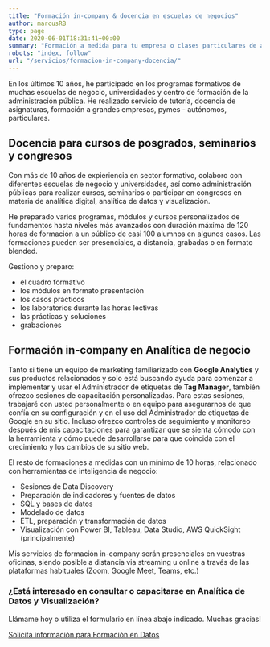 ```yaml
---
title: "Formación in-company & docencia en escuelas de negocios"
author: marcusRB
type: page
date: 2020-06-01T18:31:41+00:00
summary: "Formación a medida para tu empresa o clases particulares de analítica digital, analítica de datos y visualización con Power BI, Tableau y Data Studio."
robots: "index, follow"
url: "/servicios/formacion-in-company-docencia/"
---
```


En los últimos 10 años, he participado en los programas formativos de muchas escuelas de negocio, universidades y centro de formación de la administración pública. He realizado servicio de tutoría, docencia de asignaturas, formación a grandes empresas, pymes - autónomos, particulares.

## Docencia para cursos de posgrados, seminarios y congresos

Con más de 10 años de expieriencia en sector formativo, colaboro con diferentes escuelas de negocio y universidades, así como administración públicas para realizar cursos, seminarios o participar en congresos en materia de analítica digital, analítica de datos y visualización.

He preparado varios programas, módulos y cursos personalizados de fundamentos hasta niveles más avanzados con duración máxima de 120 horas de formación a un público de casi 100 alumnos en algunos casos. Las formaciones pueden ser presenciales, a distancia, grabadas o en formato blended.

Gestiono y preparo:
- el cuadro formativo
- los módulos en formato presentación
- los casos prácticos
- los laboratorios durante las horas lectivas
- las prácticas y soluciones
- grabaciones

## Formación in-company en Analítica de negocio

Tanto si tiene un equipo de marketing familiarizado con **Google Analytics** y sus productos relacionados y solo está buscando ayuda para comenzar a implementar y usar el Administrador de etiquetas de **Tag Manager**, también ofrezco sesiones de capacitación personalizadas. Para estas sesiones, trabajaré con usted personalmente o en equipo para asegurarnos de que confía en su configuración y en el uso del Administrador de etiquetas de Google en su sitio. Incluso ofrezco controles de seguimiento y monitoreo después de mis capacitaciones para garantizar que se sienta cómodo con la herramienta y cómo puede desarrollarse para que coincida con el crecimiento y los cambios de su sitio web.

El resto de formaciones a medidas con un mínimo de 10 horas, relacionado con herramientas de inteligencia de negocio:

- Sesiones de Data Discovery
- Preparación de indicadores y fuentes de datos
- SQL y bases de datos
- Modelado de datos
- ETL, preparación y transformación de datos
- Visualización con Power BI, Tableau, Data Studio, AWS QuickSight (principalmente) 

Mis servicios de formación in-company serán presenciales en vuestras oficinas, siendo posible a distancia via streaming u online a través de las plataformas habituales (Zoom, Google Meet, Teams, etc.)

### ¿Está interesado en consultar o capacitarse en Analítica de Datos y Visualización?

Llámame hoy o utiliza el formulario en línea abajo indicado. Muchas gracias!

[Solicita información para Formación en Datos](../#contact)
